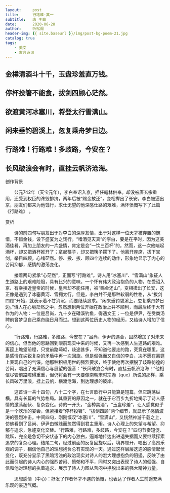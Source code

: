 ```yaml
---
layout:     post
title:      行路难·其一
subtitle:   唐 李白
date:       2020-06-28
author:     听松阁
header-img: {{ site.baseurl }}/img/post-bg-poem-21.jpg
catalog: true
tags:
    - 美文
    - 古典诗词
---
```


## 金樽清酒斗十千，玉盘珍羞直万钱。

## 停杯投箸不能食，拔剑四顾心茫然。

## 欲渡黄河冰塞川，将登太行雪满山。

## 闲来垂钓碧溪上，忽复乘舟梦日边。

## 行路难！行路难！多歧路，今安在？

## 长风破浪会有时，直挂云帆济沧海。





创作背景

　　公元742年（天宝元年），李白奉诏入京，担任翰林供奉。却没被唐玄宗重用，还受到权臣的谗毁排挤，两年后被“赐金放还”，变相撵出了长安。李白被逼出京，朋友们都来为他饯行，求仕无望的他深感仕路的艰难，满怀愤慨写下了此篇《行路难》 。





赏析



　　诗的前四句写朋友出于对李白的深厚友情，出于对这样一位天才被弃置的惋惜，不惜金钱，设下盛宴为之饯行。“嗜酒见天真”的李白，要是在平时，因为这美酒佳肴，再加上朋友的一片盛情，肯定是会“一饮三百杯”的。然而，这一次他端起酒杯，却又把酒杯推开了；拿起筷子，却又把筷子撂下了。他离开座席，拔下宝剑，举目四顾，心绪茫然。停、投、拔、顾四个连续的动作，形象地显示了内心的苦闷抑郁，感情的激荡变化。



　　接着两句紧承“心茫然”，正面写“行路难”。诗人用“冰塞川”、“雪满山”象征人生道路上的艰难险阻，具有比兴的意味。一个怀有伟大政治抱负的人物，在受诏入京、有幸接近皇帝的时候，皇帝却不能任用，被“赐金还山”，变相撵出了长安，这正像是遇到了冰塞黄河、雪拥太行。但是，李白并不是那种软弱的性格，从“拔剑四顾”开始，就表示着不甘消沉，而要继续追求。“闲来垂钓碧溪上，忽复乘舟梦日边。”诗人在心境茫然之中，忽然想到两位开始在政治上并不顺利，而最后终于大有作为的人物：一位是吕尚，九十岁在磻溪钓鱼，得遇文王；一位是伊尹，在受商汤聘前曾梦见自己乘舟绕日月而过。想到这两位历史人物的经历，又给诗人增加了信心。



　　“行路难，行路难，多歧路，今安在？”吕尚、伊尹的遇合，固然增加了对未来的信心，但当他的思路回到眼前现实中来的时候，又再一次感到人生道路的艰难。离筵上瞻望前程，只觉前路崎岖，歧途甚多，不知道他要走的路，究竟在哪里。这是感情在尖锐复杂的矛盾中再一次回旋。但是倔强而又自信的李白，决不愿在离筵上表现自己的气馁。他那种积极用世的强烈要求，终于使他再次摆脱了歧路彷徨的苦闷，唱出了充满信心与展望的强音：“长风破浪会有时，直挂云帆济沧海！”他相信尽管前路障碍重重，但仍将会有一天要像南朝宋时宗悫（que）所说的那样，乘长风破万里浪，挂上云帆，横渡沧海，到达理想的彼岸。



　　这首诗一共十四句，八十二个字，在七言歌行中只能算是短篇，但它跳荡纵横，具有长篇的气势格局。其重要的原因之一，就在于它百步九折地揭示了诗人感情的激荡起伏、复杂变化。诗的一开头，“金樽美酒”，“玉盘珍羞”，让人感觉似乎是一个欢乐的宴会，但紧接着“停杯投箸”、“拔剑四顾”两个细节，就显示了感情波涛的强烈冲击。中间四句，刚刚慨叹“冰塞川”、“雪满山”，又恍然神游千载之上，仿佛看到了吕尚、伊尹由微贱而忽然得到君主重用。诗人心理上的失望与希望、抑郁与追求，急遽变化交替。“行路难，行路难，多歧路，今安在？”四句节奏短促、跳跃，完全是急切不安状态下的内心独白，逼肖地传达出进退失据而又要继续探索追求的复杂心理。结尾二句，经过前面的反复回旋以后，境界顿开，唱出了高昂乐观的调子，相信他自己的理想抱负总有实现的一天。通过这样层层迭迭的感情起伏变化，既充分显示了黑暗污浊的政治现实对诗人的宏大理想抱负的阻遏，反映了由此而引起的诗人内心的强烈苦闷、愤郁和不平，同时又突出表现了诗人的倔强、自信和他对理想的执着追求，展示了诗人力图从苦闷中挣脱出来的强大精神力量。



　　思想感情（中心)：抒发了作者怀才不遇的愤慨，也表达了作者人生前途充满乐观的豪迈气概。
